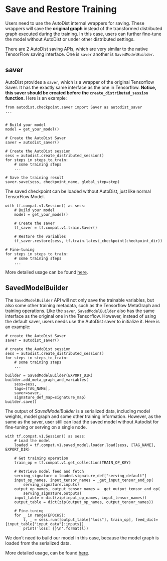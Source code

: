 # Save and Restore Training

Users need to use the AutoDist internal wrappers for saving. These wrappers will save the **original graph** instead of the transformed distributed graph executed during the training. In this case, users can further fine-tune the model without AutoDist or under other distributed settings.

There are 2 AutoDist saving APIs, which are very similar to the native TensorFlow saving interface. One is `saver` another is `SavedModelBuilder`.

## saver

AutoDist provides a `saver`, which is a wrapper of the original Tensorflow Saver. It has the exactly same interface as the one in Tensorflow. **Notice, this saver should be created before the `create_distributed_session` function.** Here is an example:

```
from autodist.checkpoint.saver import Saver as autodist_saver
...


# Build your model
model = get_your_model()

# Create the AutoDist Saver
saver = autodist_saver()

# Create the AutoDist session
sess = autodist.create_distributed_session()
for steps in steps_to_train:
    # some training steps
    ...

# Save the training result
saver.save(sess, checkpoint_name, global_step=step)
```

The saved checkpoint can be loaded without AutoDist, just like normal TensorFlow Model.

```
with tf.compat.v1.Session() as sess:
    # Build your model
    model = get_your_model()

    # Create the saver
    tf_saver = tf.compat.v1.train.Saver()

    # Restore the variables
    tf_saver.restore(sess, tf.train.latest_checkpoint(checkpoint_dir))

# Fine-tuning
for steps in steps_to_train:
    # some training steps
    ...
```

More detailed usage can be found [here](../../../tests/checkpoint/test_keras_saver.py).

## SavedModelBuilder

The `SavedModelBuilder` API will not only save the trainable variables, but also some other training metadata, such as the Tensorflow MetaGraph and training operations. Like the `saver`, `SavedModelBuilder` also has the same interface as the original one in the Tensorflow. However, instead of using the default saver, users needs use the AutoDist saver to initialize it. Here is an example:

```
# create the AutoDist Saver
saver = autodist_saver()

# create the AudoDist session
sess = autodist.create_distributed_session()
for steps in steps_to_train:
    # some training steps
    ...

builder = SavedModelBuilder(EXPORT_DIR)
builder.add_meta_graph_and_variables(
    sess=sess,
    tags=[TAG_NAME],
    saver=saver,
    signature_def_map=signature_map)
builder.save()
```

The output of *SavedModelBuilder* is a serialized data, including model weights, model graph and some other training information. However, as the same as the saver, user still can load the saved model without Autodist for fine-tuning or serving on a single node.

```
with tf.compat.v1.Session() as sess:
    # Load the model
    loaded = tf.compat.v1.saved_model.loader.load(sess, [TAG_NAME], EXPORT_DIR)

    # Get training operation
    train_op = tf.compat.v1.get_collection(TRAIN_OP_KEY)

    # Retrieve model feed and fetch
    serving_signature = loaded.signature_def["serving_default"]
    input_op_names, input_tensor_names = _get_input_tensor_and_op(
        serving_signature.inputs)
    output_op_names, output_tensor_names = _get_output_tensor_and_op(
        serving_signature.outputs)
    input_table = dict(zip(input_op_names, input_tensor_names))
    output_table = dict(zip(output_op_names, output_tensor_names))

    # Fine-tuning
    for _ in range(EPOCHS):
        l, _ = sess.run([output_table["loss"], train_op], feed_dict={input_table["input_data"]:inputs})
        print('loss: {}\n'.format(l))
```

We don't need to build our model in this case, because the model graph is loaded from the serialized data.


More detailed usage, can be found [here](../../../tests/checkpoint/test_saved_model.py).
